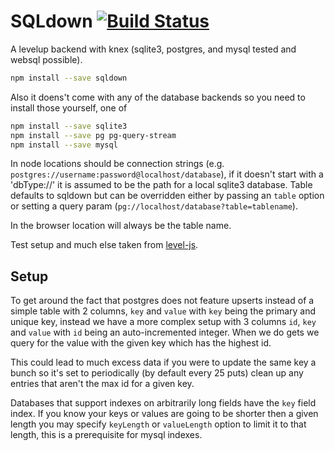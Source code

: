 SQLdown [![Build Status](https://travis-ci.org/calvinmetcalf/SQLdown.svg)](https://travis-ci.org/calvinmetcalf/SQLdown)
====

A levelup backend with knex (sqlite3, postgres, and mysql tested and websql possible).

```bash
npm install --save sqldown
```

Also it doens't come with any of the database backends so you need to install those yourself, one of

```bash
npm install --save sqlite3
npm install --save pg pg-query-stream
npm install --save mysql
```

In node locations should be connection strings (e.g. `postgres://username:password@localhost/database`), if it doesn't start with a 'dbType://' it is assumed to be the path for a local sqlite3 database.  Table defaults to sqldown but can be overridden either by passing an `table` option or setting a query param (`pg://localhost/database?table=tablename`).

In the browser location will always be the table name.

Test setup and much else taken from [level-js](https://github.com/maxogden/level.js).

## Setup

To get around the fact that postgres does not feature upserts instead of a simple table with 2 columns, `key` and `value` with `key` being the primary and unique key, instead we have a more complex setup with 3 columns `id`, `key` and `value` with `id` being an auto-incremented integer. When we do gets we query for the value with the given key which has the highest id.

This could lead to much excess data if you were to update the same key a bunch so it's set to periodically (by default every 25 puts) clean up any entries that aren't the max id for a given key.

Databases that support indexes on arbitrarily long fields have the `key` field index.  If you know your keys or values are going to be shorter then a given length you may specify `keyLength` or `valueLength` option to limit it to that length, this is a prerequisite for mysql indexes.